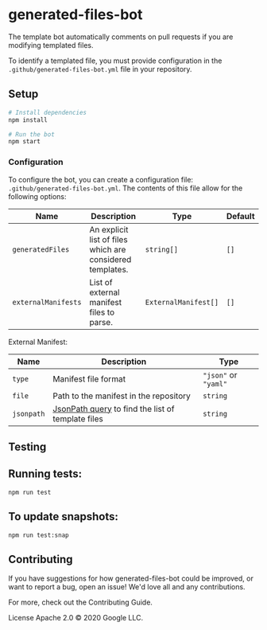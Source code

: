 # generated-files-bot

The template bot automatically comments on pull requests if you are modifying templated files.

To identify a templated file, you must provide configuration in the `.github/generated-files-bot.yml` file in your repository.

## Setup

```sh
# Install dependencies
npm install

# Run the bot
npm start
```

### Configuration

To configure the bot, you can create a configuration file:
`.github/generated-files-bot.yml`. The contents of this file allow for the following
options:

| Name | Description | Type | Default |
| ---- | ----------- | ---- | ------- |
| `generatedFiles`    | An explicit list of files which are considered templates. | `string[]` | `[]` |
| `externalManifests` | List of external manifest files to parse. | `ExternalManifest[]` | `[]` |

External Manifest:

| Name | Description | Type |
| ---- | ----------- | ---- |
| `type` | Manifest file format | `"json"` or `"yaml"` |
| `file` | Path to the manifest in the repository | `string` |
| `jsonpath` | [JsonPath query](https://goessner.net/articles/JsonPath/) to find the list of template files | `string` |

## Testing

## Running tests:

`npm run test`

## To update snapshots:

`npm run test:snap`

## Contributing

If you have suggestions for how generated-files-bot could be improved, or want to report a bug, open an issue! We'd love all and any contributions.

For more, check out the Contributing Guide.

License
Apache 2.0 © 2020 Google LLC.